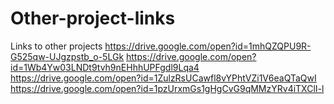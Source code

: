 # Other-project-links
Links to other projects
https://drive.google.com/open?id=1mhQZQPU9R-G525qw-UJgzpstb_o-5LGk
https://drive.google.com/open?id=1Wb4Yw03LNDt9tvh9nEHhhUPFgdl9Lqa4
https://drive.google.com/open?id=1ZulzRsUCawfl8vYPhtVZi1V6eaQTaQwI
https://drive.google.com/open?id=1pzUrxmGs1gHgCvG9qMMzYRv4iTXClI-l
